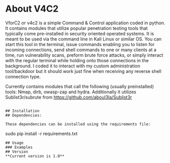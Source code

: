 # About V4C2
VforC2 or v4c2 is a simple Command & Control application coded in python. It contains modules that utilize popular penetration testing tools that typically come pre-installed in security oriented operated systems. It is meant to be used via the command line in Kali Linux or similar OS. You can start this tool in the terminal, issue commands enabling you to listen for incoming connections, send shell commands to one or many clients at a time, run vulnerability scans, preform brute force attacks, or simply interact with the regular terminal while holding onto those connections in the background. I coded it to interact with my custom administration tool/backdoor but it should work just fine when receiving any reverse shell connection type.

Currently contains modules that call the following (usually preinstalled) tools: Nmap, dirb, owasp-zap and hydra.
Additionally it utilizes Sublist3r/subrute from https://github.com/aboul3la/Sublist3r
```

## Installation
## Dependencies:

These dependencies can be installed using the requirements file:
```
sudo pip install -r requirements.txt
```
## Usage
### Examples
## Version
**Current version is 1.0**
